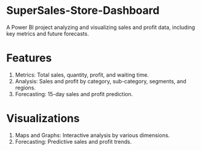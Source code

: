 # SuperSales-Store-Dashboard
A Power BI project analyzing and visualizing sales and profit data, including key metrics and future forecasts.

# Features
1) Metrics: Total sales, quantity, profit, and waiting time.
2) Analysis: Sales and profit by category, sub-category, segments, and regions.
3) Forecasting: 15-day sales and profit prediction.
# Visualizations
1) Maps and Graphs: Interactive analysis by various dimensions.
2) Forecasting: Predictive sales and profit trends.
